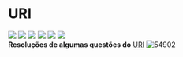 # URI
![](https://img.shields.io/github/stars/pandao/editor.md.svg)
![](https://img.shields.io/github/forks/pandao/editor.md.svg)
![](https://img.shields.io/github/tag/pandao/editor.md.svg)
![](https://img.shields.io/github/release/pandao/editor.md.svg)
![](https://img.shields.io/github/issues/pandao/editor.md.svg)
![](https://img.shields.io/bower/v/editor.md.svg)<br />
**Resoluções de algumas questões do**
[URI](https://www.urionlinejudge.com.br/judge/pt/login?redirect=%2Fpt)
![54902](https://user-images.githubusercontent.com/32168179/63258190-e87a9d00-c251-11e9-8888-5c0b299a2bb3.jpg)
